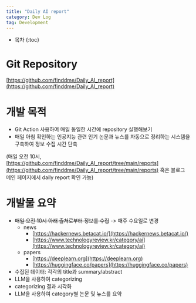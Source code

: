```yaml
---
title: "Daily AI report"
category: Dev Log
tag: Development
---
```








* 목차
{:toc}











# Git Repository

[https://github.com/finddme/Daily_AI_report](https://github.com/finddme/Daily_AI_report)

# 개발 목적

- Git Action 사용하여 매일 동일한 시간에 repository 실행해보기
- 매일 아침 확인하는 인공지능 관련 인기 논문과 뉴스를 자동으로 정리하는 시스템을 구축하여 정보 수집 시간 단축

(매일 오전 10시, [https://github.com/finddme/Daily_AI_report/tree/main/reports](https://github.com/finddme/Daily_AI_report/tree/main/reports) 혹은 블로그 메인 페이지에서 daily report 확인 가능)

# 개발물 요약

- ~~매일 오전 10시 아래 출처로부터 정보를 수집~~ -> 매주 수요일로 변경
  - news
    - [https://hackernews.betacat.io/](https://hackernews.betacat.io/)
    - [https://www.technologyreview.kr/category/ai](https://www.technologyreview.kr/category/ai)
  - papers
    - [https://deeplearn.org](https://deeplearn.org)
    - [https://huggingface.co/papers](https://huggingface.co/papers)
- 수집된 데이터: 각각의 title과 summary/abstract
- LLM을 사용하여 categorizing
- categorizing 결과 시각화
- LLM을 사용하여 category별 논문 및 뉴스를 요약
